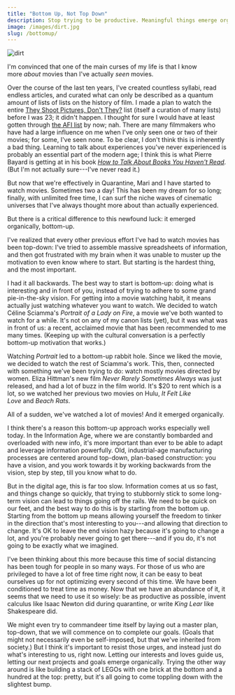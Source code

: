 ```yaml
---
title: "Bottom Up, Not Top Down"
description: Stop trying to be productive. Meaningful things emerge organically.
image: /images/dirt.jpg
slug: /bottomup/
---
```


![dirt](/images/dirt.jpg)

I'm convinced that one of the main curses of my life is that I know more *about* movies than I've actually *seen* movies.

Over the course of the last ten years, I've created countless syllabi, read endless articles, and curated what can only be described as a quantum amount of lists of lists on the history of film. I made a plan to watch the entire [They Shoot Pictures, Don't They?](http://www.theyshootpictures.com/) list (itself a curation of many lists) before I was 23; it didn't happen. I thought for sure I would have at least gotten through [the AFI list](https://www.afi.com/afis-100-years-100-movies-10th-anniversary-edition/) by now; nah. There are many filmmakers who have had a large influence on me when I've only seen one or two of their movies; for some, I've seen none. To be clear, I don't think this is inherently a bad thing. Learning to talk about experiences you've never experienced is probably an essential part of the modern age; I think this is what Pierre Bayard is getting at in his book *[How to Talk About Books You Haven't Read](http://www.amazon.com/gp/product/1596915439/ref=as_li_tl?ie=UTF8&camp=1789&creative=390957&creativeASIN=1596915439&linkCode=as2&tag=ribbonfarmcom-20&linkId=66Y2TBSHSYSHGHLE)*. (But I'm not actually sure---I've never read it.)

But now that we're effectively in Quarantine, Mari and I have started to watch movies. Sometimes two a day! This has been my dream for so long; finally, with unlimited free time, I can surf the niche waves of cinematic universes that I've always thought more about than actually experienced.

But there is a critical difference to this newfound luck: it emerged organically, bottom-up.

I've realized that every other previous effort I've had to watch movies has been top-down: I've tried to assemble massive spreadsheets of information, and then got frustrated with my brain when it was unable to muster up the motivation to even know where to start. But starting is the hardest thing, and the most important.

I had it all backwards. The best way to start is bottom-up: doing what is interesting and in front of you, instead of trying to adhere to some grand pie-in-the-sky vision. For getting into a movie watching habit, it means actually just watching whatever you want to watch. We decided to watch Céline Sciamma's *Portrait of a Lady on Fire*, a movie we've both wanted to watch for a while. It's not on any of my canon lists (yet), but it was what was in front of us: a recent, acclaimed movie that has been recommended to me many times. (Keeping up with the cultural conversation is a perfectly bottom-up motivation that works.)

Watching *Portrait* led to a bottom-up rabbit hole. Since we liked the movie, we decided to watch the rest of Sciamma's work. This, then, connected with something we've been trying to do: watch mostly movies directed by women. Eliza Hittman's new film *Never Rarely Sometimes Always* was just released, and had a lot of buzz in the film world. It's $20 to rent which is a lot, so we watched her previous two movies on Hulu, *It Felt Like Love* and *Beach Rats*.

All of a sudden, we've watched a lot of movies! And it emerged organically.

I think there's a reason this bottom-up approach works especially well today. In the Information Age, where we are constantly bombarded and overloaded with new info, it's more important than ever to be able to adapt and leverage information powerfully. Old, industrial-age manufacturing processes are centered around top-down, plan-based construction: you have a vision, and you work towards it by working backwards from the vision, step by step, till you know what to do.

But in the digital age, this is far too slow. Information comes at us so fast, and things change so quickly, that trying to stubbornly stick to some long-term vision can lead to things going off the rails. We need to be quick on our feet, and the best way to do this is by starting from the bottom up. Starting from the bottom up means allowing yourself the freedom to tinker in the direction that's most interesting to you---and allowing that direction to change. It's OK to leave the end vision hazy because it's going to change a lot, and you're probably never going to get there---and if you do, it's not going to be exactly what we imagined.

I've been thinking about this more because this time of social distancing has been tough for people in so many ways. For those of us who are privileged to have a lot of free time right now, it can be easy to beat ourselves up for not optimizing every second of this time. We have been conditioned to treat time as money. Now that we have an abundance of it, it seems that we need to use it so wisely: be as productive as possible, invent calculus like Isaac Newton did during quarantine, or write *King Lear* like Shakespeare did.

We might even try to commandeer time itself by laying out a master plan, top-down, that we will commence on to complete our goals. (Goals that might not necessarily even be self-imposed, but that we've inherited from society.) But I think it's important to resist those urges, and instead just do what's interesting to us, right now. Letting our interests and loves guide us, letting our next projects and goals emerge organically. Trying the other way around is like building a stack of LEGOs with one brick at the bottom and a hundred at the top: pretty, but it's all going to come toppling down with the slightest bump.
